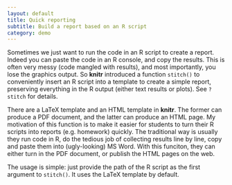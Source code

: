 ```yaml
---
layout: default
title: Quick reporting
subtitle: Build a report based on an R script
category: demo
---
```


Sometimes we just want to run the code in an R script to create a report. Indeed you can paste the code in an R console, and copy the results. This is often very messy (code mangled with results), and most importantly, you lose the graphics output. So **knitr** introduced a function `stitch()` to conveniently insert an R script into a template to create a simple report, preserving everything in the R output (either text results or plots). See `?stitch` for details.

There are a LaTeX template and an HTML template in **knitr**. The former can produce a PDF document, and the latter can produce an HTML page. My motivation of this function is to make it easier for students to turn their R scripts into reports (e.g. homework) quickly. The traditional way is usually they run code in R, do the tedious job of collecting results line by line, copy and paste them into (ugly-looking) MS Word. With this funciton, they can either turn in the PDF document, or publish the HTML pages on the web.

The usage is simple: just provide the path of the R script as the first argument to `stitch()`. It uses the LaTeX template by default.
